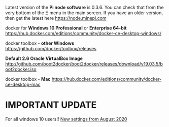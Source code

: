 Latest version of the **Pi node software** is 0.3.6. You can check that from the very bottom of the Ξ menu in the main screen. If you have an older version, then get the latest here https://node.minepi.com

docker for **Windows 10 Professional** or **Enterprise 64-bit**
https://hub.docker.com/editions/community/docker-ce-desktop-windows/

docker toolbox - **other Windows**
https://github.com/docker/toolbox/releases

**Default 2.6 Oracle VirtualBox Image**
http://github.com/boot2docker/boot2docker/releases/download/v19.03.5/boot2docker.iso

docker toolbox - **Mac**
https://hub.docker.com/editions/community/docker-ce-desktop-mac

# IMPORTANT UPDATE
For all windows 10 users!!
[New settings from August 2020](https://github.com/pi-node/instructions/wiki/(EN)-New-instructions-for-docker-desktop-with-wsl2-(windows-2004))